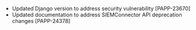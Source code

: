 * Updated Django version to address security vulnerability [PAPP-23670]
* Updated documentation to address SIEMConnector API deprecation changes [PAPP-24378]